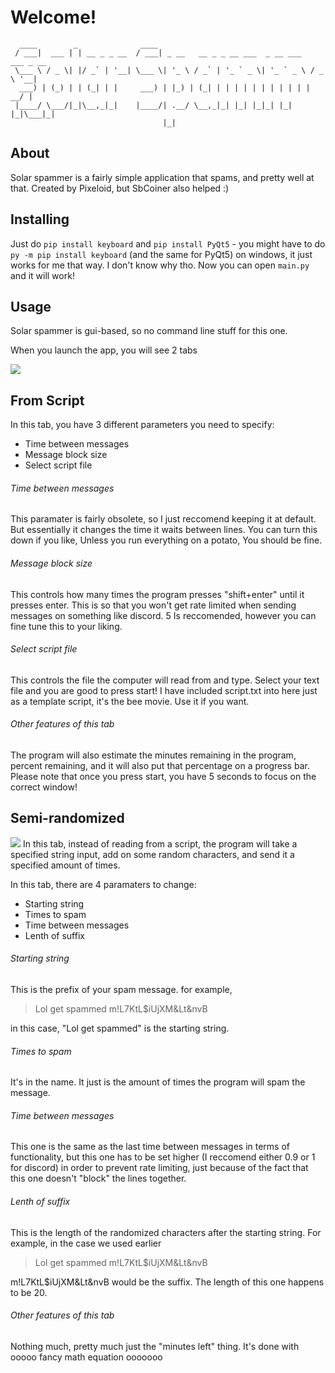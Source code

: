 # Welcome!
```
  ____        _              ____                                            
 / ___|  ___ | | __ _ _ __  / ___| _ __   __ _ _ __ ___  _ __ ___   ___ _ __ 
 \___ \ / _ \| |/ _` | '__| \___ \| '_ \ / _` | '_ ` _ \| '_ ` _ \ / _ \ '__|
  ___) | (_) | | (_| | |     ___) | |_) | (_| | | | | | | | | | | |  __/ |   
 |____/ \___/|_|\__,_|_|    |____/| .__/ \__,_|_| |_| |_|_| |_| |_|\___|_|   
                                  |_|                                        
```
  
## About
Solar spammer is a fairly simple application that spams, and pretty well at that.
Created by Pixeloid, but SbCoiner also helped :)

## Installing
Just do `pip install keyboard` and `pip install PyQt5` - you might have to do `py -m pip install keyboard` (and the same for PyQt5) on windows, it just works for me that way. I don't know why tho. Now you can open `main.py` and it will work!

## Usage
Solar spammer is gui-based, so no command line stuff for this one.

When you launch the app, you will see 2 tabs

![](https://i.ibb.co/RCHq7Q5/Screenshot-2021-06-15-205020.jpg)

## From Script
In this tab, you have 3 different parameters you need to specify:
- Time between messages
- Message block size
- Select script file


###### Time between messages
This paramater is fairly obsolete, so I just reccomend keeping it at default. But essentially it changes the time it waits between lines. You can turn this down if you like, Unless you run everything on a potato, You should be fine.


###### Message block size
This controls how many times the program presses "shift+enter" until it presses enter. This is so that you won't get rate limited when sending messages on something like discord. 5 Is reccomended, however you can fine tune this to your liking.


###### Select script file
This controls the file the computer will read from and type. Select your text file and you are good to press start! I have included script.txt into here just as a template script, it's the bee movie. Use it if you want.

###### Other features of this tab
The program will also estimate the minutes remaining in the program, percent remaining, and it will also put that percentage on a progress bar.
Please note that once you press start, you have 5 seconds to focus on the correct window!

## Semi-randomized
![](https://i.ibb.co/g680CCq/Screenshot-2021-06-15-210250.jpg)
In this tab, instead of reading from a script, the program will take a specified string input, add on some random characters, and send it a specified amount of times. 

In this tab, there are 4 paramaters to change:
- Starting string
- Times to spam
- Time between messages
- Lenth of suffix

###### Starting string
This is the prefix of your spam message. for example,
> Lol get spammed m!L7KtL$iUjXM&Lt&nvB

in this case, "Lol get spammed" is the starting string.

###### Times to spam
It's in the name. It just is the amount of times the program will spam the message.

###### Time between messages
This one is the same as the last time between messages in terms of functionality, but this one has to be set higher (I reccomend either 0.9 or 1 for discord) in order to prevent rate limiting, just because of the fact that this one doesn't "block" the lines together.

###### Lenth of suffix
This is the length of the randomized characters after the starting string. For example, in the case we used earlier
> Lol get spammed m!L7KtL$iUjXM&Lt&nvB

m!L7KtL$iUjXM&Lt&nvB would be the suffix. The length of this one happens to be 20.

###### Other features of this tab
Nothing much, pretty much just the "minutes left" thing. It's done with ooooo fancy math equation ooooooo
